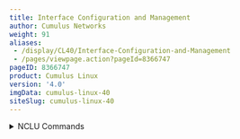 ```yaml
---
title: Interface Configuration and Management
author: Cumulus Networks
weight: 91
aliases:
 - /display/CL40/Interface-Configuration-and-Management
 - /pages/viewpage.action?pageId=8366747
pageID: 8366747
product: Cumulus Linux
version: '4.0'
imgData: cumulus-linux-40
siteSlug: cumulus-linux-40
---
```

<details>

`ifupdown` is the network interface manager for Cumulus Linux. Cumulus
Linux uses an updated version of this tool, `ifupdown2`.

For more information on network interfaces, see [Switch Port
Attributes](/version/cumulus-linux-40/Layer-1-and-Switch-Ports/Interface-Configuration-and-Management/Switch-Port-Attributes).

{{%notice info%}}

By default, `ifup``down` is quiet. Use the verbose option (`-v`)`   `to
s how commands as they are executed when bringing an interface down or
up.

{{%/notice%}}

## <span>Basic Commands</span>

To bring up the physical connection to an interface or apply changes to
an existing interface, run the `sudo ifup <interface>` command. The
following example command brings up the physical connection to swp1:

    cumulus@switch:~$ sudo ifup swp1

To bring down the physical connection to a single interface, run the
`sudo ifdown <interface>` command. The following example command brings
down the physical connection to swp1:

    cumulus@switch:~$ sudo ifdown swp1

The`  ifdown ` command always deletes logical interfaces after bringing
them down. When you bring down the physical connection to an interface,
it is brought back up automatically after any future reboots or
configuration changes with `ifreload -a`.

To administratively bring the interface up or down; for example, to
bring down a port, bridge, or bond but not the physical connection for a
port, bridge, or bond, you can use the the `--admin-state` option.
Alternatively, you can use NCLU commands.

When you put an interface into an admin down state, the interface
*remains down* after any future reboots or configuration changes with
`ifreload -a`.

<summary>NCLU Commands </summary>

To put an interface into an admin *down* state, run the `net add
interface <interface> link down` command.

    cumulus@switch:~$ net add interface swp1 link down
    cumulus@switch:~$ net pending
    cumulus@switch:~$ net commit

These commands create the following configuration in the
`/etc/network/interfaces` file:

    auto swp1
    iface swp1
        link-down yes

To bring the interface back *up*, run the `net del interface <interface>
link down` command.

    cumulus@switch:~$ net del interface swp1 link down
    cumulus@switch:~$ net pending
    cumulus@switch:~$ net commit

<summary>Linux Commands </summary>

To put an interface into an *admin* *down* state, run the `sudo ifdown
<interface> --admin-state` command:

    cumulus@switch:~$ sudo ifdown swp1 --admin-state

These commands create the following configuration in the
`/etc/network/interfaces` file:

    auto swp1
    iface swp1
        link-down yes

To bring the interface back *up*, run the `sudo ifup <interface>
--admin-state` command:

    cumulus@switch:~$ sudo ifup swp1 --admin-state

To see the link and administrative state, use the `ip link show`
command. In the following example, swp1 is administratively UP and the
physical link is UP (LOWER\_UP flag).

    cumulus@switch:~$ ip link show dev swp1 
    3: swp1: <BROADCAST,MULTICAST,UP,LOWER_UP> mtu 1500 qdisc pfifo_fast state UP mode DEFAULT qlen 500
        link/ether 44:38:39:00:03:c1 brd ff:ff:ff:ff:ff:ff

For additional information on interface administrative state and
physical state, refer to [this knowledge base
article](https://support.cumulusnetworks.com/hc/en-us/articles/202693826).

## <span id="src-8366747_InterfaceConfigurationandManagement-classes" class="confluence-anchor-link"></span><span>ifupdown2 Interface Classes</span>

`ifupdown2` enables you to group interfaces into separate classes, where
a class is a user-defined label that groups interfaces that share a
common function (such as uplink, downlink or compute). You specify
classes in the `/etc/network/interfaces` file.

The most common class is *auto*, which you configure like this:

    auto swp1
    iface swp1

You can add other classes using the *allow* prefix. For example, if you
have multiple interfaces used for uplinks, you can define a class called
*uplinks:*

    auto swp1
    allow-uplink swp1
    iface swp1 inet static
        address 10.1.1.1/31
     
    auto swp2
    allow-uplink swp2
    iface swp2 inet static
        address 10.1.1.3/31

This allows you to perform operations on only these interfaces using the
`--allow=uplinks` option. You can still use the `-a` options because
these interfaces are also in the *auto* class:

    cumulus@switch:~$ sudo ifup --allow=uplinks 
    cumulus@switch:~$ sudo ifreload -a 

If you are using [Management
VRF](/version/cumulus-linux-40/Layer-3/Management-VRF), you can use the
special interface class called *mgmt* and put the management interface
into that class.

{{%notice warning%}}

The *mgmt* interface class is not supported with
[NCLU](/version/cumulus-linux-40/System-Configuration/Network-Command-Line-Utility---NCLU)
commands.

{{%/notice%}}

    allow-mgmt eth0
    iface eth0 inet dhcp
        vrf mgmt
      
    allow-mgmt mgmt
    iface mgmt
        address 127.0.0.1/8
        vrf-table auto

All `ifupdown2` commands (`ifup`, `ifdown`, `ifquery`, `ifreload`) can
take a class. Include the `--allow=<class>` option when you run the
command. For example, to reload the configuration for the management
interface described above, run:

    cumulus@switch:~$ sudo ifreload --allow=mgmt 

Use the `-a` option to bring up or down all interfaces that are marked
with the common `auto` <span style="color: #333333;"> class in the
`/etc/network/interfaces` file. </span> <span style="color: #333333;">
</span>

To administratively bring up all interfaces marked `auto`, run:

    cumulus@switch:~$ sudo ifup -a

To administratively bring down all interfaces marked `auto`, run:

    cumulus@switch:~$ sudo ifdown -a

To reload all network interfaces marked `auto`, use the `ifreload`
command. This command is equivalent to running `ifdown` then `ifup`;
however, `ifreload` skips unchanged configurations:

    cumulus@switch:~$ sudo ifreload -a

{{%notice tip%}}

Certain syntax checks are done by default. As a precaution, apply
configurations only if the syntax check passes. Use the following
compound command:

    cumulus@switch:~$ sudo bash -c "ifreload -s -a && ifreload -a"

{{%/notice%}}

For more information, see the individual man pages for `ifup(8)`,
`ifdown(8)`, `ifreload(8)`.

## <span id="src-8366747_InterfaceConfigurationandManagement-loopback" class="confluence-anchor-link"></span><span>Configure a Loopback Interface</span>

Cumulus Linux has a loopback interface preconfigured in the
`/etc/network/interfaces` file. When the switch boots up, it has a
loopback interface called *lo*, which is up and assigned an IP address
of 127.0.0.1.

{{%notice tip%}}

The loopback interface *lo* must always be specified in
`/etc/network/interfaces` and must always be up.

{{%/notice%}}

## <span id="src-8366747_InterfaceConfigurationandManagement-ip" class="confluence-anchor-link"></span><span>ifupdown Behavior with Child Interfaces</span>

By default, `ifupdown` recognizes and uses any interface present on the
system that is listed as a dependent of an interface (for example, a
VLAN, bond, or physical interface). You are not required to list
interfaces in the `interfaces` file unless they need a specific
configuration for [MTU, link speed, and so
on](/version/cumulus-linux-40/Layer-1-and-Switch-Ports/Interface-Configuration-and-Management/Switch-Port-Attributes).
If you need to delete a child interface, delete all references to that
interface from the `interfaces` file.

In the following example, swp1 and swp2 do not need an entry in the
`interfaces` file. The following stanzas defined in
`/etc/network/interfaces` provide the exact same configuration:

<table>
<colgroup>
<col style="width: 50%" />
<col style="width: 50%" />
</colgroup>
<tbody>
<tr class="odd">
<td><p><strong>With Child Interfaces Defined</strong></p>
<pre><code>auto swp1
iface swp1
 
auto swp2
iface swp2
 
auto bridge
iface bridge
    bridge-vlan-aware yes
    bridge-ports swp1 swp2
    bridge-vids 1-100
    bridge-pvid 1
    bridge-stp on</code></pre></td>
<td><p><strong>Without Child Interfaces Defined</strong></p>
<pre><code>auto bridge
iface bridge
    bridge-vlan-aware yes
    bridge-ports swp1 swp2
    bridge-vids 1-100
    bridge-pvid 1
    bridge-stp on</code></pre></td>
</tr>
</tbody>
</table>

In the following example, swp1.100 and swp2.100 do not need an entry in
the `interfaces` file. The following stanzas defined in
`/etc/network/interfaces` provide the exact same configuration:

<table>
<colgroup>
<col style="width: 50%" />
<col style="width: 50%" />
</colgroup>
<tbody>
<tr class="odd">
<td><p><strong>With Child Interfaces Defined</strong></p>
<pre><code>auto swp1.100
iface swp1.100
 
auto swp2.100
iface swp2.100
 
auto br-100
iface br-100
    address 10.0.12.2/24
    address 2001:dad:beef::3/64
    bridge-ports swp1.100 swp2.100
    bridge-stp on</code></pre></td>
<td><p><strong>Without Child Interfaces Defined</strong></p>
<pre><code>auto br-100
iface br-100
    address 10.0.12.2/24
    address 2001:dad:beef::3/64
    bridge-ports swp1.100 swp2.100
    bridge-stp on</code></pre></td>
</tr>
</tbody>
</table>

For more information about bridges in traditional mode and bridges in
VLAN-aware mode, read [this knowledge base
article](https://support.cumulusnetworks.com/hc/en-us/articles/204909397).

## <span>ifupdown2 Interface Dependencies</span>

`ifupdown2` understands interface dependency relationships. When you run
`ifup` and `ifdown` with all interfaces, the commands always run with
all interfaces in dependency order. When you run `ifup` and `ifdown`
with the interface list on the command line, the default behavior is to
*not* run with dependents; however, if there are any built-in
dependents, they will be brought up or down.

To run with dependents when you specify the interface list, use the
`--with-depends` option. The `--with-depends` option walks through all
dependents in the dependency tree rooted at the interface you specify.
Consider the following example configuration:

    auto bond1
    iface bond1
        address 100.0.0.2/16
        bond-slaves swp29 swp30
     
    auto bond2
    iface bond2
        address 100.0.0.5/16
        bond-slaves swp31 swp32
     
    auto br2001
    iface br2001
        address 12.0.1.3/24
        bridge-ports bond1.2001 bond2.2001
        bridge-stp on

The `ifup --with-depends br2001` command brings up all dependents of
br2001: bond1.2001, bond2.2001, bond1, bond2, bond1.2001, bond2.2001,
swp29, swp30, swp31, swp32.

    cumulus@switch:~$ sudo ifup --with-depends br2001

The `ifdown --with-depends br2001` command brings down all dependents of
br2001: bond1.2001, bond2.2001, bond1, bond2, bond1.2001, bond2.2001,
swp29, swp30, swp31, swp32.

    cumulus@switch:~$ sudo ifdown --with-depends br2001

{{%notice warning%}}

`ifdown2` always deletes logical interfaces after bringing them down.
Use the `--admin-state` option if you only want to administratively
bring the interface up or down. In the above example, `ifdown br2001`
deletes `br2001`.

{{%/notice%}}

To guide you through which interfaces will be brought down and up, use
the `--print-dependency` option.

For example, run `ifquery --print-dependency=list -a` to show the
dependency list for all interfaces:

    cumulus@switch:~$ sudo ifquery --print-dependency=list -a
    lo : None
    eth0 : None
    bond0 : ['swp25', 'swp26']
    bond1 : ['swp29', 'swp30']
    bond2 : ['swp31', 'swp32']
    br0 : ['bond1', 'bond2']
    bond1.2000 : ['bond1']
    bond2.2000 : ['bond2']
    br2000 : ['bond1.2000', 'bond2.2000']
    bond1.2001 : ['bond1']
    bond2.2001 : ['bond2']
    br2001 : ['bond1.2001', 'bond2.2001']
    swp40 : None
    swp25 : None
    swp26 : None
    swp29 : None
    swp30 : None
    swp31 : None
    swp32 : None

To print the dependency list of a single interface, run the `ifquery
--print-dependency=list <interface>` command. The following example
command shows the dependency list for br2001:

    cumulus@switch:~$ sudo ifquery --print-dependency=list br2001
    br2001 : ['bond1.2001', 'bond2.2001']
    bond1.2001 : ['bond1']
    bond2.2001 : ['bond2']
    bond1 : ['swp29', 'swp30']
    bond2 : ['swp31', 'swp32']
    swp29 : None
    swp30 : None
    swp31 : None
    swp32 : None

To show the dependency information for an interface in `dot` format, run
the `ifquery --print-dependency=dot <interface>` command. The following
example command shows the dependency information for interface br2001 in
`dot` format:

    cumulus@switch:~$ sudo ifquery --print-dependency=dot br2001
    /* Generated by GvGen v.0.9 (http://software.inl.fr/trac/wiki/GvGen) */
    digraph G {
        compound=true;
        node1 [label="br2001"];
        node2 [label="bond1.2001"];
        node3 [label="bond2.2001"];
        node4 [label="bond1"];
        node5 [label="bond2"];
        node6 [label="swp29"];
        node7 [label="swp30"];
        node8 [label="swp31"];
        node9 [label="swp32"];
        node1->node2;
        node1->node3;
        node2->node4;
        node3->node5;
        node4->node6;
        node4->node7;
        node5->node8;
        node5->node9;
    }

You can use `dot` to render the graph on an external system where `dot`
is installed.

{{% imgOld 0 %}}

To print the dependency information of the entire `interfaces` file, run
the following command:

    cumulus@switch:~$ sudo ifquery --print-dependency=dot -a >interfaces_all.dot

{{% imgOld 1 %}}

## <span id="src-8366747_InterfaceConfigurationandManagement-subinterface" class="confluence-anchor-link"></span><span>Subinterfaces</span>

On Linux, an *interface* is a network device that can be either
physical, like a switch port (for example, swp1) or virtual, like a VLAN
(for example, vlan100). A *VLAN subinterface* is a VLAN device on an
interface, and the VLAN ID is appended to the parent interface using dot
(.) VLAN notation. For example, a VLAN with ID 100 that is a
subinterface of swp1 is named swp1.100. The dot VLAN notation for a VLAN
device name is a standard way to specify a VLAN device on Linux. Many
Linux configuration tools, such as `ifupdown2` and its predecessor
`ifupdown`, recognize such a name as a VLAN interface name.

A VLAN subinterface only receives traffic
[tagged](/version/cumulus-linux-40/Layer-2/Ethernet-Bridging---VLANs/VLAN-Tagging)
for that VLAN; therefore, swp1.100 only receives packets tagged with
VLAN 100 on switch port swp1. Similarly, any packets transmitted from
swp1.100 are tagged with VLAN 100.

In an
[MLAG](/version/cumulus-linux-40/Layer-2/Multi-Chassis-Link-Aggregation---MLAG)
configuration, the peer link interface that connects the two switches in
the MLAG pair has a VLAN subinterface named 4094 by default if you
configured the subinterface with
[NCLU](/version/cumulus-linux-40/System-Configuration/Network-Command-Line-Utility---NCLU).
The peerlink.4094 subinterface only receives traffic tagged for VLAN
4094.

## <span>ifup and Upper (Parent) Interfaces</span>

When you run `ifup` on a logical interface (like a bridge, bond or VLAN
interface), if the `ifup` results in the creation of the logical
interface, it implicitly tries to execute on the interface's upper (or
parent) interfaces as well.

Consider this example configuration:

    auto br100
    iface br100
        bridge-ports bond1.100 bond2.100
     
    auto bond1
    iface bond1
        bond-slaves swp1 swp2

If you run `ifdown bond1`, `ifdown` deletes bond1 and the VLAN interface
on bond1 (bond1.100); it also removes bond1 from the bridge br100. Next,
when you run `ifup bond1`, it creates bond1 and the VLAN interface on
bond1 (bond1.100); it also executes `ifup br100` to add the bond VLAN
interface (bond1.100) to the bridge br100.

There can be cases where an upper interface (like br100) is not in the
right state, which can result in warnings. The warnings are mostly
harmless.

If you want to disable these warnings, you can disable the implicit
upper interface handling by setting `skip_upperifaces=1` in the
`/etc/network/ifupdown2/ifupdown2.conf` file.

With `skip_upperifaces=1`, you have to explicitly execute `ifup` on the
upper interfaces. In this case, you will have to run `ifup br100` after
an `ifup bond1` to add bond1 back to bridge br100.

{{%notice note%}}

Although specifying a subinterface like swp1.100 and then running `ifup
swp1.100` results in the automatic creation of the swp1 interface in the
kernel, Cumulus Networks recommends you specify the parent interface
swp1 as well. A parent interface is one where any physical layer
configuration can reside, such as `link-speed 1000` or `link-duplex
full`. If you only create swp1.100 and not swp1, then you cannot run
`ifup swp1` because you did not specify it.

{{%/notice%}}

## <span id="src-8366747_InterfaceConfigurationandManagement-ip" class="confluence-anchor-link"></span><span>Configure IP Addresses</span>

To configure IP addresses, run the following commands.

<summary>NCLU Commands </summary>

The following commands configure three IP addresses for swp1: two IPv4
addresses, and one IPv6 address.

    cumulus@switch:~$ net add interface swp1 ip address 12.0.0.1/30
    cumulus@switch:~$ net add interface swp1 ip address 12.0.0.2/30
    cumulus@switch:~$ net add interface swp1 ipv6 address 2001:DB8::1/126
    cumulus@switch:~$ net pending
    cumulus@switch:~$ net commit

These commands create the following code snippet in the
`/etc/network/interfaces` file:

    auto swp1
    iface swp1
        address 12.0.0.1/30
        address 12.0.0.2/30
        address 2001:DB8::1/126

{{%notice note%}}

You can specify both IPv4 and IPv6 addresses for the same interface.

For IPv6 addresses, you can create or modify the IP address for an
interface using either `::` or `0:0:0` notation. Both of the following
examples are valid:

    cumulus@switch:~$ net add bgp neighbor 2620:149:43:c109:0:0:0:5 remote-as internal
    cumulus@switch:~$ net add interface swp1 ipv6 address 2001:DB8::1/126

{{%/notice%}}

{{%notice note%}}

NCLU adds the address method and address family when needed,
specifically when you are creating DHCP or loopback interfaces.

    auto lo
    iface lo inet loopback

{{%/notice%}}

<summary>Linux Commands </summary>

In the `/etc/network/interfaces` file, list all IP addresses under the
`iface` section. The following command example adds IP address
10.0.0.1/30 and 10.0.0.2/30 to swp1.

    auto swp1
    iface swp1
        address 10.0.0.1/30
        address 10.0.0.2/30

The address method and address family are not mandatory; they default to
`inet/inet6` and `static`. However, you must specify `inet/inet6` when
you are creating DHCP or loopback interfaces.

    auto lo
    iface lo inet loopback

You can specify both IPv4 and IPv6 addresses in the same `iface` stanza:

    auto swp1
    iface swp1
        address 192.0.2.1/30
        address 192.0.2.2/30
        address 2001:DB8::1/126

{{%notice warning%}}

A runtime configuration is non-persistent, which means the configuration
you create here does not persist after you reboot the switch.

{{%/notice%}}

To make non-persistent changes to interfaces at runtime, use `ip addr
add`:

    cumulus@switch:~$ sudo ip addr add 192.0.2.1/30 dev swp1
    cumulus@switch:~$ sudo ip addr add 2001:DB8::1/126 dev swp1

To remove an addresses from an interface, use `ip addr del`:

    cumulus@switch:~$ sudo ip addr del 192.0.2.1/30 dev swp1
    cumulus@switch:~$ sudo ip addr del 2001:DB8::1/126 dev swp1

For more details on the options available to manage and query
interfaces, see `man ip`.

To show the assigned IP address on an interface, run the `ip addr show`
command. The following example command shows the assigned IP address on
swp1.

    cumulus@switch:~$ ip addr show dev swp1
    3: swp1: <BROADCAST,MULTICAST,SLAVE,UP,LOWER_UP> mtu 1500 qdisc pfifo_fast state UP qlen 500
        link/ether 44:38:39:00:03:c1 brd ff:ff:ff:ff:ff:ff
        inet 192.0.2.1/30 scope global swp1
        inet 192.0.2.2/30 scope global swp1
        inet6 2001:DB8::1/126 scope global tentative
           valid_lft forever preferred_lft forever

### <span>Specify IP Address Scope </span>

`ifupdown2` does not honor the configured IP address scope setting in
the `/etc/network/interfaces` file, treating all addresses as global. It
does not report an error. Consider this example configuration:

    auto swp2
    iface swp2
        address 35.21.30.5/30
        address 3101:21:20::31/80
        scope link

When you run `ifreload -a` on this configuration, `ifupdown2` considers
all IP addresses as global.

    cumulus@switch:~$ ip addr show swp2
    5: swp2: <BROADCAST,MULTICAST,UP,LOWER_UP> mtu 1500 qdisc pfifo_fast state UP group default qlen 1000
    link/ether 74:e6:e2:f5:62:82 brd ff:ff:ff:ff:ff:ff
    inet 35.21.30.5/30 scope global swp2
    valid_lft forever preferred_lft forever
    inet6 3101:21:20::31/80 scope global 
    valid_lft forever preferred_lft forever
    inet6 fe80::76e6:e2ff:fef5:6282/64 scope link 
    valid_lft forever preferred_lft forever

To work around this issue, configure the IP address scope:

<summary>NCLU Commands </summary>

Run the following commands:

    cumulus@switch:~$ net add interface swp6 post-up ip address add 71.21.21.20/32 dev swp6 scope site
    cumulus@switch:~$ net pending
    cumulus@switch:~$ net commit

These commands create the following code snippet in the
`/etc/network/interfaces` file:

    auto swp6
    iface swp6
        post-up ip address add 71.21.21.20/32 dev swp6 scope site

<summary>Linux Commands </summary>

In the `/etc/network/interfaces` file, configure the IP address scope
using `post-up ip address add <address> dev <interface> scope <scope>`.
For example:

    auto swp6
    iface swp6
        post-up ip address add 71.21.21.20/32 dev swp6 scope site

Then run the `ifreload -a` command on this configuration.

The following configuration shows the correct scope:

    cumulus@switch:~$ ip addr show swp6
    9: swp6: <BROADCAST,MULTICAST,UP,LOWER_UP> mtu 1500 qdisc pfifo_fast state UP group default qlen 1000
    link/ether 74:e6:e2:f5:62:86 brd ff:ff:ff:ff:ff:ff
    inet 71.21.21.20/32 scope site swp6
    valid_lft forever preferred_lft forever
    inet6 fe80::76e6:e2ff:fef5:6286/64 scope link 
    valid_lft forever preferred_lft forever

### <span>Purge Existing IP Addresses on an Interface</span>

By default, `ifupdown2` purges existing IP addresses on an interface. If
you have other processes that manage IP addresses for an interface, you
can disable this feature.

<summary>NCLU Commands </summary>

To disable IP address purge on an interface, run the following commands:

    cumulus@switch:~$ net add interface swp1 address-purge no
    cumulus@switch:~$ net pending
    cumulus@switch:~$ net commit

These commands create the following configuration snippet in the
`/etc/network/interfaces` file:

    auto swp1
    iface swp1
        address-purge no

<summary>Linux Commands </summary>

In the `/etc/network/interfaces` file, add `address-purge no` to the
interface configuration. The following example command disables IP
address purge on swp1.

    cumulus@switch:~# sudo nano /etc/network/interfaces
     
    auto swp1
    iface swp1
        address-purge no

{{%notice note%}}

Purging existing addresses on interfaces with multiple `iface` stanzas
is not supported. Doing so can result in the configuration of multiple
addresses for an interface after you change an interface address and
reload the configuration with `ifreload -a`. If this happens, you must
shut down and restart the interface with `ifup` and `ifdown`, or
manually delete superfluous addresses with `ip address delete
specify.ip.address.here/mask dev DEVICE`. See also the [Caveats and
Errata](#src-8366747_InterfaceConfigurationandManagement-caveats)
section below for cautions about using multiple `iface` stanzas for the
same interface.

{{%/notice%}}

## <span>Specify User Commands</span>

You can specify additional user commands in the
`/etc/network/interfaces` file. The interface stanzas in
`/etc/network/interfaces` can have a command that runs at pre-up, up,
post-up, pre-down, down, and post-down:

<summary>NCLU commands </summary>

To add a command to an interface stanza, run the following commands:

    cumulus@switch:~$ net add interface swp1 post-up /sbin/foo bar
    cumulus@switch:~$ net add interface ip address 12.0.0.1/30
    cumulus@switch:~$ net pending
    cumulus@switch:~$ net commit

These commands create the following configuration in the
`/etc/network/interfaces` file:

    auto swp1
    iface swp1
        address 12.0.0.1/30
        post-up /sbin/foo bar

{{%notice warning%}}

If your `post-up` command also starts, restarts, or reloads any
`systemd` service, you must use the `--no-block` option with
`systemctl`. Otherwise, that service or even the switch itself might
hang after starting or restarting. For example, to restart the
`dhcrelay` service after bringing up VLAN 100, first run:

    cumulus@switch:~$ net add vlan 100 post-up systemctl --no-block restart dhcrelay.service

This command creates the following configuration in the
`/etc/network/interfaces` file:

    auto bridge
    iface bridge
        bridge-vids 100
        bridge-vlan-aware yes
     
    auto vlan100
    iface vlan100
        post-up systemctl --no-block restart dhcrelay.service
        vlan-id 100
        vlan-raw-device bridge

{{%/notice%}}

<summary>Linux Commands </summary>

To add a command to an interface stanza, add the command in the
`/etc/network/interfaces` file. For example:

    cumulus@switch:~# sudo nano /etc/network/interfaces
     
    auto swp1
    iface swp1
        address 12.0.0.1/30
        up /sbin/foo bar

{{%notice warning%}}

If your `post-up` command also starts, restarts, or reloads any
`systemd` service, you must use the `--no-block` option with
`systemctl`. Otherwise, that service or even the switch itself might
hang after starting or restarting. For example, to restart the
`dhcrelay` service after bringing up a VLAN, the
`/etc/network/interfaces` configuration looks like this:

    auto bridge.100
    iface bridge.100 
        post-up systemctl --no-block restart dhcrelay.service

{{%/notice%}}

You can add any valid command in the sequence to bring an interface up
or down; however, limit the scope to network-related commands associated
with the particular interface. For example, it does not make sense to
install a Debian package on `ifup` of swp1, even though it is
technically possible. See `man interfaces` for more details.

## <span>Source Interface File Snippets</span>

Sourcing interface files helps organize and manage the `interfaces`
file. For example:

    cumulus@switch:~$ sudo cat /etc/network/interfaces
    # The loopback network interface
    auto lo
    iface lo inet loopback
     
    # The primary network interface
    auto eth0
    iface eth0 inet dhcp
     
    source /etc/network/interfaces.d/bond0

The contents of the sourced file used above are:

    cumulus@switch:~$ sudo cat /etc/network/interfaces.d/bond0
    auto bond0
    iface bond0
        address 14.0.0.9/30
        address 2001:ded:beef:2::1/64
        bond-slaves swp25 swp26

## <span>Use Globs for Port Lists</span>

Globs define a range of ports.

<summary>NCLU Commands </summary>

NCLU supports globs to define port lists (a range of ports). You must
use commas to separate different ranges of ports in the NCLU command;
for example:

    cumulus@switch:~$ net add bridge bridge ports swp1-4,6,10-12
    cumulus@switch:~$ net pending
    cumulus@switch:~$ net commit

These commands produce the following snippet in the
`/etc/network/interfaces` file. The file renders the list of ports
individually.

    ...
     
    auto bridge
    iface bridge
        bridge-ports swp1 swp2 swp3 swp4 swp6 swp10 swp11 swp12
        bridge-vlan-aware yes
    auto swp1
    iface swp1
     
    auto swp2
    iface swp2
     
    auto swp3
    iface swp3
     
    auto swp4
    iface swp4
     
    auto swp6
    iface swp6
     
    auto swp10
    iface swp10
     
    auto swp11
    iface swp11
     
    auto swp12
    iface swp12

<summary>Linux Commands </summary>

Use the `glob` keyword to specify bridge ports and bond slaves:

    auto br0
    iface br0
        bridge-ports glob swp1-6.100
     
    auto br1
    iface br1
        bridge-ports glob swp7-9.100  swp11.100 glob swp15-18.100

## <span>Use Templates</span>

`ifupdown2` supports [Mako-style
templates](http://www.makotemplates.org/). The Mako template engine is
run over the `interfaces` file before parsing.

Use the template to declare cookie-cutter bridges in the `interfaces`
file:

And use it to declare addresses in the `interfaces` file:

    %for i in [1,12]:
    auto swp${i}
    iface swp${i}
        address 10.20.${i}.3/24

{{%notice note%}}

In Mako syntax, use square brackets (`[1,12]`) to specify a list of
individual numbers (in this case, 1 and 12). Use `range(1,12)` to
specify a range of interfaces.

{{%/notice%}}

{{%notice tip%}}

You can test your template and confirm it evaluates correctly by running
`mako-render /etc/network/interfaces`.

{{%/notice%}}

To comment out content in Mako templates, use double hash marks (\#\#).
For example:

    ## % for i in range(1, 4):
    ## auto swp${i}
    ## iface swp${i}
    ## % endfor
    ##

For more examples of configuring Mako templates, read this [knowledge
base
article](https://support.cumulusnetworks.com/hc/en-us/articles/202868023).

## <span>Run ifupdown Scripts under /etc/network/ with ifupdown2</span>

<span style="color: #434343;"> Unlike the traditional
<span style="color: #434343;"> `ifupdown` </span>
<span style="color: #434343;"> </span> </span>
<span style="color: #434343;"> system, `ifupdown2` </span>
<span style="color: #434343;"> does not </span> run scripts installed in
`/etc/network/*/` <span style="color: #242729;"> </span>
<span style="color: #434343;"> a </span> utomatically to configure
network interfaces.

<span style="color: #000000;"> To enable or disable `ifupdown2` </span>
<span style="color: #000000;"> scripting, edit the
<span style="color: #000000;"> `addon_scripts_support` </span> </span>
<span style="color: #000000;"> line <span style="color: #000000;"> in
the </span> `/etc/network/ifupdown2/ifupdown2.conf` </span>
<span style="color: #000000;"> file. `1` </span>
<span style="color: #000000;"> enables scripting and `2` </span>
<span style="color: #000000;"> disables scripting. The following example
enables scripting. </span>

    cumulus@switch:~$ sudo nano /etc/network/ifupdown2/ifupdown2.conf
    # Support executing of ifupdown style scripts.
    # Note that by default python addon modules override scripts with the same name
    addon_scripts_support=1

`ifupdown2` sets the following environment variables when executing
commands:

  - <span style="color: #000000;"> `$IFACE` represents the physical name
    of the interface being processed; for example, `br0`
    <span style="color: #000000;"> or </span> vxlan42. </span>
    <span style="color: #000000;"> <span style="color: #000000;"> The
    name is obtained from <span style="color: #000000;"> the </span>
    `/etc/network/interfaces` </span> <span style="color: #000000;">
    file. </span> </span>

  - <span style="color: #000000;"> <span style="color: #000000;">
    `$LOGICAL` <span style="color: #000000;"> represents the logical
    name (configuration name) of the interface being processed. </span>
    </span> </span>

  - <span style="color: #000000;"> <span style="color: #000000;">
    `$METHOD` </span> </span> represents the address method; for
    example, loopback, DHCP, DHCP6, manual, static, and so on.

  - <span style="color: #000000;"> <span style="color: #000000;">
    `$ADDRFAM` r </span> </span> epresents the address families
    associated with the interface, formatted in a comma-separated list;
    for example, `"inet,inet6"` .

## <span>Add Descriptions to Interfaces</span>

You can add descriptions to interfaces configured in the
`/etc/network/interfaces` file by using the *alias* keyword.

<summary>NCLU Commands </summary>

The following commands create an alias for swp1:

    cumulus@switch:~$ net add interface swp1 alias hypervisor_port_1
    cumulus@switch:~$ net pending
    cumulus@switch:~$ net commit

These commands create the following code snippet:

    auto swp1
    iface swp1
        alias hypervisor_port_1

<summary>Linux Commands </summary>

In the `/etc/network/interfaces` file, add a description using the
*alias* keyword:

    cumulus@switch:~# sudo nano /etc/network/interfaces
     
    auto swp1
    iface swp1
        alias swp1 hypervisor_port_1

You can query the interface description.

<summary>NCLU Commands </summary>

To show the description (alias) for an interface, run the `net show
interface <interface>` command. The following example command shows the
description for swp1:

    cumulus@switch$ net show interface swp1
        Name   MAC                Speed     MTU   Mode
    --  ----   -----------------  -------   -----  ---------
    UP  swp1   44:38:39:00:00:04  1G        1500   Access/L2
    Alias
    -----
    hypervisor_port_1

<span id="src-8366747_InterfaceConfigurationandManagement-show_alias"></span>To
show the interface description (alias) for all interfaces on the switch,
run the `net show interface alias` command. For example:

    cumulus@switch:~$ net show interface alias
    State    Name            Mode              Alias
    -----    -------------   -------------     ------------------
    UP       bond01          LACP
    UP       bond02          LACP
    UP       bridge          Bridge/L2
    UP       eth0            Mgmt
    UP       lo              Loopback          loopback interface
    UP       mgmt            Interface/L3
    UP       peerlink        LACP
    UP       peerlink.4094   SubInt/L3
    UP       swp1            BondMember        hypervisor_port_1
    UP       swp2            BondMember        to Server02
    ...

To show the interface description for all interfaces on the switch in
JSON format, run the `net show interface alias json` command.

<summary>Linux Commands </summary>

To show the description (alias) for an interface, run the `ip link show`
command. The alias appears on the `alias` line:

    cumulus@switch$ ip link show swp1
    3: swp1: <NO-CARRIER,BROADCAST,MULTICAST,UP> mtu 1500 qdisc pfifo_fast state DOWN mode DEFAULT qlen 500
        link/ether aa:aa:aa:aa:aa:bc brd ff:ff:ff:ff:ff:ff
        alias hypervisor_port_1

Interface descriptions also appear in the
[SNMP](/version/cumulus-linux-40/Monitoring-and-Troubleshooting/Simple-Network-Management-Protocol-\(SNMP\)-Monitoring/)
OID
[IF-MIB::ifAlias](https://cumulusnetworks.com/static/mibs/IF-MIB.txt).

{{%notice note%}}

Aliases are limited to 256 characters.

{{%/notice%}}

## <span>Caveats and Errata</span>

Even though `ifupdown2` supports the inclusion of multiple `iface`
stanzas for the same interface, Cumulus Networks recommends that you use
a single `iface` stanza for each interface. If you must specify more
than one `iface` stanza; for example, if the configuration for a single
interface comes from many places, like a template or a sourced file,
make sure the stanzas do not specify the same interface attributes.
Otherwise, unexpected behavior can result.

In the following example, swp1 is configured in two places: the
`/etc/network/interfaces` file and the
`/etc/network/interfaces.d/speed_settings` file. `ifupdown2` correctly
parses this configuration because the same attributes are not specified
in multiple `iface` stanzas.

    cumulus@switch:~$ sudo cat /etc/network/interfaces
     
    source /etc/network/interfaces.d/speed_settings
     
    auto swp1
    iface swp1
      address 10.0.14.2/24
     
     
    cumulus@switch:~$ cat /etc/network/interfaces.d/speed_settings
     
    auto swp1
    iface swp1
      link-speed 1000
      link-duplex full

{{%notice note%}}

You cannot purge existing addresses on interfaces with multiple `iface`
stanzas.

{{%/notice%}}

### <span>ifupdown2 and sysctl</span>

For `sysctl` commands in <span style="color: #000000;"> the </span>
`pre-up` <span style="color: #000000;"> , `up`
<span style="color: #000000;"> , </span> `post-up` </span> ,
<span style="color: #000000;"> </span> `pre-down`
<span style="color: #000000;"> , </span> `down`, and
<span style="color: #000000;"> </span> `post-down` lines that use the
`$IFACE` <span style="color: #000000;"> </span> variable, if the
interface name contains a dot (.), `ifupdown2` does not change the name
to work with `sysctl`. For example, the interface name `bridge.1` is not
converted to <span style="color: #000000;"> `bridge/1` </span> .

### <span>Long Interface Names</span>

Interface names can be a maximum of 15 characters in length and you
cannot use a number as the first character. Longer interface names might
result in errors. To resolve long interface name issues, remove the
interface from the `/etc/network/interfaces` file, then restart
`networking.service`.

    cumulus@switch:~$ sudo nano /etc/network/interfaces
    cumulus@switch:~$ sudo systemctl restart networking.service

## <span>Related Information</span>

  - [Debian - Network
    Configuration](http://wiki.debian.org/NetworkConfiguration)

  - [Linux Foundation -
    Bonds](http://www.linuxfoundation.org/collaborate/workgroups/networking/bonding)

  - [Linux Foundation -
    VLANs](http://www.linuxfoundation.org/collaborate/workgroups/networking/vlan)

  - man ifdown(8)

  - man ifquery(8)

  - man ifreload

  - man ifup(8)

  - man ifupdown-addons-interfaces(5)

  - man interfaces(5)

<article id="html-search-results" class="ht-content" style="display: none;">

</article>

<footer id="ht-footer">

</footer>

</details>
